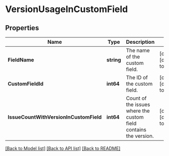 # VersionUsageInCustomField

## Properties
Name | Type | Description | Notes
------------ | ------------- | ------------- | -------------
**FieldName** | **string** | The name of the custom field. | [optional] [default to null]
**CustomFieldId** | **int64** | The ID of the custom field. | [optional] [default to null]
**IssueCountWithVersionInCustomField** | **int64** | Count of the issues where the custom field contains the version. | [optional] [default to null]

[[Back to Model list]](../README.md#documentation-for-models) [[Back to API list]](../README.md#documentation-for-api-endpoints) [[Back to README]](../README.md)

